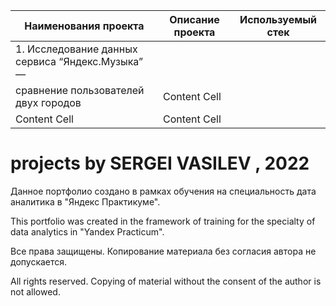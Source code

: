 | **Наименования проекта**  | **Описание проекта** | **Используемый стек** |
| ------------------------- | -------------------- |-----------------------|
| 1. Исследование данных сервиса “Яндекс.Музыка” — 
|сравнение пользователей двух городов  | Content Cell  |
| Content Cell  | Content Cell  |








# projects by SERGEI VASILEV , 2022

Данное портфолио создано в рамках обучения на специальность дата аналитика в "Яндекс Практикуме". 

This portfolio was created in the framework of training for the specialty of data analytics in "Yandex Practicum".

Все права защищены. Копирование материала без согласия автора не допускается. 

All rights reserved. Copying of material without the consent of the author is not allowed.
